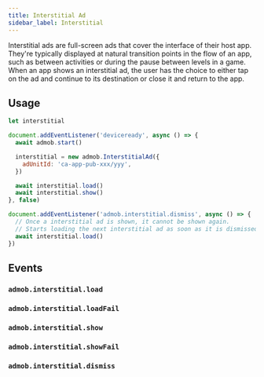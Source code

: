 ```yaml
---
title: Interstitial Ad
sidebar_label: Interstitial
---
```


Interstitial ads are full-screen ads that cover the interface of their host app. They're typically displayed at natural transition points in the flow of an app, such as between activities or during the pause between levels in a game. When an app shows an interstitial ad, the user has the choice to either tap on the ad and continue to its destination or close it and return to the app.

## Usage

```js
let interstitial

document.addEventListener('deviceready', async () => {
  await admob.start()

  interstitial = new admob.InterstitialAd({
    adUnitId: 'ca-app-pub-xxx/yyy',
  })

  await interstitial.load()
  await interstitial.show()
}, false)

document.addEventListener('admob.interstitial.dismiss', async () => {
  // Once a interstitial ad is shown, it cannot be shown again.
  // Starts loading the next interstitial ad as soon as it is dismissed.
  await interstitial.load()
})
```

## Events

### `admob.interstitial.load`

### `admob.interstitial.loadFail`

### `admob.interstitial.show`

### `admob.interstitial.showFail`

### `admob.interstitial.dismiss`
